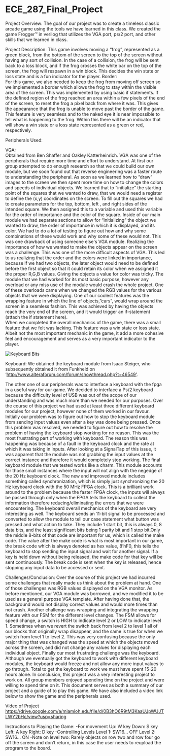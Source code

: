 # ECE_287_Final_Project
Project Overview:
The goal of our project was to create a timeless classic arcade game using the tools we have learned in this class. We created the game Frogger™ in verilog that utilizes the VGA port,  ps/2 port, and other skills that we learned in class.

Project Description:
This game involves moving a “frog”, represented as a green block, from the bottom of the screen to the top of the screen without having any sort of collision. In the case of a collision, the frog will be sent back to a loss block, and if the frog crosses the white bar on the top of the screen, the frog will respawn in a win block. This decides the win state or loss state and is a fun indicator for the player.
Border:  
For this game, we also needed to keep the frog from moving off screen so we implemented a border which allows the frog to stay within the visible area of the screen. This was implemented by using basic if statements. If the defined region of the frog reached an area within a few pixels of the end of the screen, to reset the frog a pixel back from where it was. This gives the appearance that the frog is unable to move past the border of the game. This feature is very seamless and to the naked eye it is near impossible to tell what is happening to the frog. Within this there will be an indicator that will show a win state or a loss state represented as a green or red, respectively.	


Peripherals Used:
















VGA:  
Obtained from Ben Shaffer and Oakley Katterheinrich.
VGA was one of the peripherals that require more time and effort to understand. At first our group attempted to do enough research so that we could build our own module, but we soon found out that reverse engineering was a faster route to understanding the peripheral. As soon as we learned how to “draw” images to the screen we then spent more time on how to change the colors and speeds of individual objects. We learned that to “initialize” the starting point of the squares that we wanted to draw, that we would need a register to define the (x,y) coordinates on the screen. To fill out the squares we had to create parameters for the top, bottom, left , and right sides of the intended square. We then assigned this to a variable and used this variable for the order of importance and the color of the square. Inside of our main module we had separate sections to allow for “initializing” the object we wanted to draw, the order of importance in which it is displayed, and its color. We had to do a lot of testing to figure out how and why some combinations of these would work and why some of these would not. This was one drawback of using someone else's VGA module. Realizing the importance of how we wanted to make the objects appear on the screen was a challenge. This was one of the more difficult aspects of VGA.  This led to us realizing that the order and the colors were linked in importance, because if we had two objects, the later object would need to be defined before the first object so that it could retain its color when we assigned it the proper R,G,B values. Giving the objects a value for color was tricky. The module that we had worked for its most basic purpose, however any overload or any miss use of the module would crash the whole project. One of these overloads came when we changed the RGB values for the various objects that we were displaying. 
	One of our coolest features was the wrapping feature in which the line of objects,”cars”, would wrap around the screen in a seamless fashion. This was achieved by having the objects reach the very end of the screen, and it would trigger an if-statement (attach the if statement here).   
	When we completed the overall mechanics of the game, there was a small feature that we felt was lacking. This feature was a win state or loss state. Albeit not the most important mechanic in the game, it add a more cohesive feel and encouragement and serves as a very important indicator to the player.




![Keyboard Bits](https://drive.google.com/open?id=0B3hO6R9tM3KaSHVRZmVLZE10TVk)




Keyboard:
We obtained the keyboard module from Isaac Steiger, who subsequently obtained it from Funkheld on ‘http://www.alteraforum.com/forum/showthread.php?t=46549’.

The other one of our peripherals was to interface a keyboard with the fpga in a useful way for our game. We decided to interface a Ps/2 keyboard because the difficulty level of USB was out of the scope of our understanding and was much more than we needed for our purposes. Over the course of this project we had used at least three different keyboard modules for our project, however none of them worked in our favour. Initially our problem was to figure out how to stop the keyboard module from sending input values even after a key was done being pressed. Once this problem was resolved, we needed to figure out how to resolve the problem of having the keyboard stop working for no reason. This was the most frustrating part of working with keyboard. The reason this was happening was because of a fault in the keyboard clock and the rate at which it was taking in inputs. After looking at a SignalTap of this issue, it was apparent that the module was not grabbing the input values at the correct instance and therefore it would completely stop working. The final keyboard module that we tested works like a charm. This module accounts for those small instances where the input will not align with the negedge of the 20 Hz keyboard clock. The new and improved module includes something called synchronization, which is simply just synchronizing the 20 Hz keyboard clock with the 50 MHz FPGA clock. This is a brilliant work around to the problem because the faster FPGA clock, the inputs will always be passed through only when the FPGA tells the keyboard to collect the information therefore reducing/eliminating the errors that we were encountering. 
	The keyboard overall mechanics of the keyboard are very interesting as well. The keyboard sends an 11-bit signal to be processed and converted to allow the module to tell our case statement what button was pressed and what action to take. They include  1 start bit, this is always 0, 8 data bits, and the least significant bits being 1 parity bit and 1 stop bit.Only the middle 8-bits of that code are important for us, which is called the make code. The value after the make code is what is most important in our game, the break code which is always denoted as hex value, 8’hF0, this tells the keyboard to stop sending the input signal and wait for another signal.  If a key is held down without being released, the make code for that key will be sent continuously. The break code is sent when the key is released, hence stopping any input data to be accessed or sent. 

Challenges/Conclusion:
	Over the course of this project we had incurred some challenges that really made us think about the problem at hand. One of those challenges was RGB values displayed on the VGA monitor. As before mentioned, our VGA module was borrowed, and we modified it to be used as a general purpose VGA template. After having done that, the background would not display correct values and would more times than not crash.
	Another challenge was wrapping and integrating the wrapping feature with our FSM for the different level changes. The FSM allows for speed change, a switch is HIGH to indicate level 2 or LOW to indicate level 1. Sometimes when we revert the switch back from level 2 to level 1 all of our blocks that originally wrap disappear, and the same is true for when we switch from level 1 to level 2. This was very confusing because the only major thing that was changed was the speed at which the objects moved across the screen, and did not change any values for displaying each individual object. 
	Finally our most frustrating challenge was the keyboard. Although we eventually got the keyboard to work with different keyboard modules, the keyboard would freeze and not allow any more input values to go through. Total to get the keyboard to work we must have spent  15-20 hours alone.
	In conclusion, this project was a very interesting project to work on. All group members enjoyed spending time on the project and were willing to spend time on it. This document serves as both a summary of our project and a guide of to play this game. We have also included a video link below to show the game and the peripherals used.
	
Video of Project
https://drive.google.com/a/miamioh.edu/file/d/0B3hO6R9tM3KaaUJpWUJTLWY2bHc/view?usp=sharing

Instructions to Playing the Game:
-For movement
	Up: W key
	Down: S key
	Left: A key
	Right: D key
-Controlling Levels
	Level 1: SW16... OFF
	Level 2: SW16... ON
-Note on level two: Rarely objects on row two and row four go off the screen and don’t return, in this case the user needs to reupload the program to the board.


